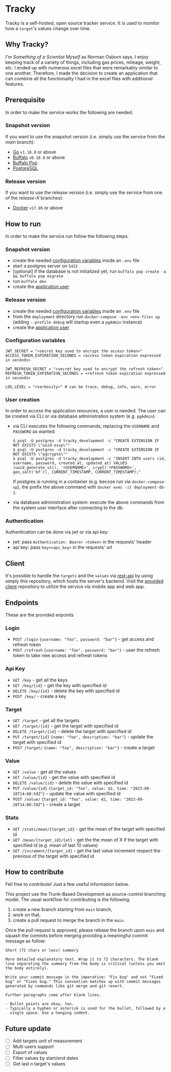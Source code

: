 # Tracky
Tracky is a self-hosted, open source tracker service.
It is used to monitor how a `target`'s values change over time.

## Why Tracky?
_I'm Something of a Scientist Myself_ as Norman Osborn says. I enjoy keeping track of a variety of things, including gas prices, mileage, weight, etc.
I ended up with numerous excel files that were remarkably similar to one another.
Therefore, I made the decision to create an application that can combine all the functionality I had in the excel files with additional features.

## Prerequisite
In order to make the service works the following are needed.

### Snapshot version
If you want to use the snapshot version (i.e. simply use the service from the _main_ branch):
* [Go](https://go.dev/) `v1.16.0` or above
* [Buffalo](https://gobuffalo.io/documentation/getting_started/installation/) `v0.18.8` or above
* [Buffalo Pop](https://gobuffalo.io/pt/documentation/database/pop/)
* [PostgreSQL](https://www.postgresql.org/)

### Release version
If you want to use the release version (i.e. simply use the service from one of the _release-X_ branches):
* [Docker](https://www.docker.com/) `v17.05` or above

## How to run
In order to make the service run follow the following steps.

### Snapshot version
* create the needed [configuration variables](#configuration-variables) inside an `.env` file
* start a postgres server on `5432`
* [optional] if the database is not initialized yet, run `buffalo pop create -a && buffalo pop migrate`
* run `buffalo dev`
* create the [application user](#user-creation)

### Release version
* create the needed [configuration variables](#configuration-variables) inside an `.env` file
* from the `deployment` directory run `docker-compose -env <env-file> up` (adding `--profile debug` will startup even a `pgAdmin` instance)
* create the [application user](#user-creation)

### Configuration variables
```
JWT_SECRET = "<secret key used to encrypt the access token>"
ACCESS_TOKEN_EXPIRATION_SECONDS = <access token expiration expressed in seconds>

JWT_REFRESH_SECRET = "<secret key used to encrypt the refresh token>"
REFRESH_TOKEN_EXPIRATION_SECONDS = <refresh token expiration expressed in seconds>

LOG_LEVEL = "<verbosity>" # can be trace, debug, info, warn, error
```

### User creation
In order to access the application resources, a user is needed.
The user can be created via CLI or via database administration system (e.g. `pgAdmin`):
* via CLI executes the following commands, replacing the `USERNAME` and `PASSWORD` as wanted:
    ```
    $ psql -U postgres -d tracky_development -c "CREATE EXTENSION IF NOT EXISTS \"uuid-ossp\""
    $ psql -U postgres -d tracky_development -c "CREATE EXTENSION IF NOT EXISTS \"pgcrypto\""
    $ psql -U postgres -d tracky_development -c "INSERT INTO users (id, username, password, created_at, updated_at) VALUES (uuid_generate_v1(), '<USERNAME>', crypt('<PASSWORD>', gen_salt('bf')), CURRENT_TIMESTAMP, CURRENT_TIMESTAMP);"
    ```
    If postgres is running in a container (e.g. becose run via `docker-compose-up`), the prefix the above command with `docker exec -it deployment-db-1`.

* via database administration system: execute the above commands from the system user interface after connecting to the db.

### Authentication
Authentication can be done via jwt or via api key:
* jwt: pass `Authentication: Bearer <token>` in the requests' header
* api key: pass `key=<api_key>` in the requests' url

## Client
It's possible to handle the `targets` and the `values` via [rest-api](#endpoints) by using simply this repository, which hosts the server's backend.
Visit the [provided client](https://github.com/MDeLuise/tracky-client) repository to utilize the service via mobile app and web app.

## Endpoints
These are the provided enpoints

### Login
* `POST /login` `{username: "foo", password: "bar"}` - get access and refresh token
* `POST /refresh` `{username: "foo", password: "bar"}` - user the refresh token to take new access and refresh tokens

### Api Key
* `GET /key` - get all the keys
* `GET /key/{id}` - get the key with specified id
* `DELETE /key/{id}` - delete the key with specified id
* `POST /key/` - create a key

### Target
* `GET /target` - get all the targets
* `GET /target/{id}` - get the target with specified id
* `DELETE /target/{id}` - delete the target with specified id
* `PUT /target/{id}` `{name: "foo", description: "bar"}` - update the target with specified id
* `POST /target/` `{name: "foo", description: "bar"}` - create a target

### Value
* `GET /value` - get all the values
* `GET /value/{id}` - get the value with specified id
* `DELETE /value/{id}` - delete the value with specified id
* `PUT /value/{id}` `{target_id: "foo", value: 42, time: "2023-09-28T14:08:59Z"}` - update the value with specified id
* `POST /value/` `{target_id: "foo", value: 42, time: "2023-09-28T14:08:59Z"}` - create a target

### Stats
* `GET /stats/mean/{target_id}` - get the mean of the target with specified id
* `GET /mean/{target_id}/{at}` - get the the mean of X if the target with specified id (e.g. mean of last 10 values)
* `GET /increment/{target_id}` - get the last value increment respect the previous of the target with specified id

## How to contribute
Fell free to contribute! Just a few useful information below.


This project use the Trunk-Based Development as source-control branching model. The usual workflow for contributing is the following:
1. create a new branch starting from `main` branch,
1. work on that,
1. create a pull request to merge the branch in the `main`.

Once the pull request is approved, please rebase the branch upon `main` and squash the commits before merging providing a meaningful commit message as follow:
```
Short (72 chars or less) summary

More detailed explanatory text. Wrap it to 72 characters. The blank
line separating the summary from the body is critical (unless you omit
the body entirely).

Write your commit message in the imperative: "Fix bug" and not "Fixed
bug" or "Fixes bug." This convention matches up with commit messages
generated by commands like git merge and git revert.

Further paragraphs come after blank lines.

- Bullet points are okay, too.
- Typically a hyphen or asterisk is used for the bullet, followed by a
  single space. Use a hanging indent.
```


## Future update
- [ ] Add targets unit of measurement 
- [ ] Multi users support
- [ ] Export of values
- [ ] Filter values by start/end dates
- [ ] Get last _n_ target's values